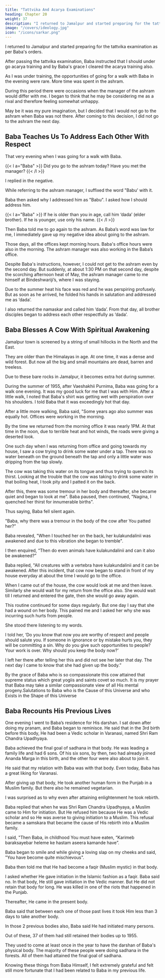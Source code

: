 ```yaml
---
title: "Tattvika And Acarya Examinations"
heading: Chapter 20
weight: 37
description: "I returned to Jamalpur and started preparing for the tattvika examination as per Baba's orders"
image: "/covers/ideology.jpg"
icon: "/icons/sarkar.png"
---
```



I returned to Jamalpur and started preparing for the tattvika examination as per Baba's orders. 

After passing the tattvika examination, Baba instructed that I should under go acarya training and by Baba's grace I cleared the acarya training also. 

As I was under training, the opportunities of going for a walk with Baba in the evening were rare. More time was spent in the ashram. 

During this period there were occasions when the manager of the ashram would differ with me. I began to think that he may be considering me as a rival and therefore feeling somewhat unhappy.

May be it was my pure imagination, but I decided that I would not go to the ashram when Baba was not there. After coming to this decision, I did not go to the ashram the next day.


## Baba Teaches Us To Address Each Other With Respect

That very evening when I was going for a walk with Baba. 

{{< l a="Baba" >}}
Did you go to the ashram today? Have you met the manager?
{{< /l >}}


I replied in the negative.

While referring to the ashram manager, I suffixed the word "Babu' with it. 

Baba then asked why I addressed him as "Babu". I asked how I should address him.


{{< l a="Baba" >}}
If he is older than you in age, call him ‘dada’ (elder brother). If he is younger, use only his name.
{{< /l >}}

Then Baba told me to go again to the ashram. As Baba’s word was law for me, I immediately gave up my negative idea about going to the ashram. 

Those days, all the offices kept morning hours. Baba's office hours were also in the morning. The ashram manager was also working in the Baba’s office.

Despite Baba's instructions, however, I could not get to the ashram even by the second day. But suddenly, at about 1:30 PM on that second day, despite the scorching afternoon heat of May, the ashram manager came to me himself at Bindeshwariji’s, where I was staying.

Due to the summer heat his face was red and he was perspiring profusely. But as soon as he arrived, he folded his hands in salutation and addressed me as ‘dada’.

I also returned the namaskar and called him ‘dada’. From that day, all brother disciples began to address each other respectfully as ‘dada’.

<!-- Salutations to Baba who is the Giver of Ultimate Bliss and Great Happiness -->


## Baba Blesses A Cow With Spiritual Awakening

Jamalpur town is screened by a string of small hillocks in the North and the East. 

They are older than the Himalayas in age. At one time, it was a dense and wild forest. But now all the big and small mountains are dead, barren and treeless.

Due to these bare rocks in Jamalpur, it becomes extra hot during summer.

During the summer of 1955, after Vaeshakhii Purnima, Baba was going for a walk one evening. It was my good luck for me that I was with Him. After a little walk, I noted that Baba's shirt was getting wet with perspiration over his shoulders. I told Baba that it was exceedingly hot that day.

<!-- Baba said, "Yes" and then remained silent. -->

After a little more walking, Baba said, "Some years ago also summer was equally hot. Offices were working in the morning. 

By the time we returned from the morning office it was nearly 1PM. At that time in the noon, due to terrible heat and hot winds, the roads were giving a deserted look. 

One such day when I was returning from office and going towards my house, I saw a cow trying to drink some water under a tap. There was no water beneath on the ground beneath the tap and only a little water was dripping from the tap slowly.

The cow was taking this water on its tongue and thus trying to quench its thirst. Looking at the trouble that the cow was taking to drink some water in that boiling heat, I took pity and I patted it on the back.

After this, there was some tremour in her body and thereafter, she became quiet and began to look at me". Baba paused, then continued, "Nagina, I quenched her thirst for innumerable births". 

Thus saying, Baba fell silent again.

"Baba, why there was a tremour in the body of the cow after You patted her?”

Baba revealed, "When I touched her on the back, her kulakundalinii was awakened and due to this vibration she began to tremble".

I then enquired, “Then do even animals have kulakundalinii and can it also be awakened?”

Baba replied, "All creatures with a vertebra have kulakundalinii and it can be awakened. After this incident, that cow now began to stand in front of my house everyday at about the time I would go to the office.

When I came out of the house, the cow would look at me and then leave. Similarly she would wait for my return from the
office also. She would wait till I returned and entered the gate, then she would go away again.

This routine continued for some days regularly. But one day I say that she had a wound on her body. This pained me and I asked her why she was incurring such hurts from people.

She stood there listening to my words.

I told her, ‘Do you know that now you are worthy of respect and people should salute you. If someone in ignorance or by mistake hurts you, they will be committing a sin. Why do you give such opportunities to people? Your work is over. Why should you keep the body now?’

I left her there after telling her this and did not see her later that day. The next day I came to know that she had given up the body.”

By the grace of Baba who is so compassionate this cow attained that supreme status which great yogiis and saints covet so much. It is my prayer that Baba may take a similar compassionate view of all His mental progeny.Salutations to Baba who is the Cause of this Universe and who Exists in the Shape of this Universe


## Baba Recounts His Previous Lives

One evening I went to Baba’s residence for His darshan. I sat down after doing my pranam, and Baba began to reminisce. He said that in the 3rd birth before this body, He had been a Vedic scholar in Varanasi, named Shri Ram Chandra Upadhyaya. 

Baba achieved the final goal of sadhana in that body. He was leading a family life and had 6 sons. Of his six sons, by then, two had already joined Ananda Marga in this birth, and the other four were also about to join it.

He said that my relation with Baba was with that body. Even today, Baba has a great liking for Varanasi.

After giving up that body, He took another human form in the Punjab in a Muslim family. But there also he remained vegetarian. 

I was surprised as to why even after attaining enlightenment he took rebirth.

<!-- while in Varanasi,  were that of a Vedic scholar -->

Baba replied that when he was Shri Ram Chandra Upadhyaya, a Muslim came to Him for initiation. But He refused him because He was a Vedic scholar and so He was averse to giving initiation to a Muslim. This refusal became a samskara that became the cause of His rebirth into a Muslim family.

I said, "Then Baba, in childhood You must have eaten, “Karimeb baraksayebar heleme ke hastam aseera kamande have”.

Baba began to smile and while giving a loving slap on my cheeks and said, "You have become quite mischievous".

Baba then told me that He had become a faqir (Muslim mystic) in that body.

I asked whether He gave initiation in the Islamic fashion as a faqir. Baba said no. In that body, He still gave initiation in the Vedic manner. But He did not retain that body for long. He was killed in one of the riots that happened in the Punjab.

Thereafter, He came in the present body. 

Baba said that between each one of those past lives it took Him less than 3 days to take another body.

In those 2 previous bodies also, Baba said He had initiated many persons.

Out of these, 37 of them had still retained their bodies up to 1955.

They used to come at least once in the year to have the darshan of Baba's physical body. The majority of these people were doing sadhana in the forests. All of them had attained the final goal of sadhana.

Knowing these things from Baba Himself, I felt extremely grateful and felt still more fortunate that I had been related to Baba in my previous life.

